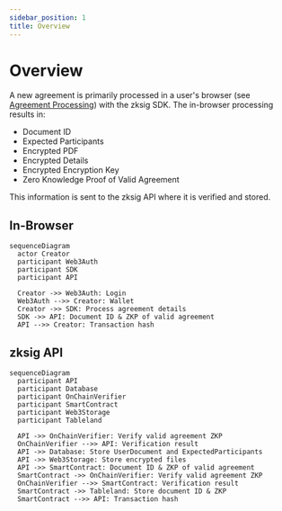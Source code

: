 ```yaml
---
sidebar_position: 1
title: Overview
---
```


# Overview

A new agreement is primarily processed in a user's browser (see [Agreement Processing](./agreement-processing.md))
with the zksig SDK. The in-browser processing results in:

- Document ID
- Expected Participants
- Encrypted PDF
- Encrypted Details
- Encrypted Encryption Key
- Zero Knowledge Proof of Valid Agreement

This information is sent to the zksig API where it is verified and stored.

## In-Browser

```mermaid
sequenceDiagram
  actor Creator
  participant Web3Auth
  participant SDK
  participant API

  Creator ->> Web3Auth: Login
  Web3Auth -->> Creator: Wallet
  Creator ->> SDK: Process agreement details
  SDK ->> API: Document ID & ZKP of valid agreement
  API -->> Creator: Transaction hash
```

## zksig API

```mermaid
sequenceDiagram
  participant API
  participant Database
  participant OnChainVerifier
  participant SmartContract
  participant Web3Storage
  participant Tableland

  API ->> OnChainVerifier: Verify valid agreement ZKP
  OnChainVerifier -->> API: Verification result
  API ->> Database: Store UserDocument and ExpectedParticipants
  API ->> Web3Storage: Store encrypted files
  API ->> SmartContract: Document ID & ZKP of valid agreement
  SmartContract ->> OnChainVerifier: Verify valid agreement ZKP
  OnChainVerifier -->> SmartContract: Verification result
  SmartContract ->> Tableland: Store document ID & ZKP
  SmartContract -->> API: Transaction hash
```
